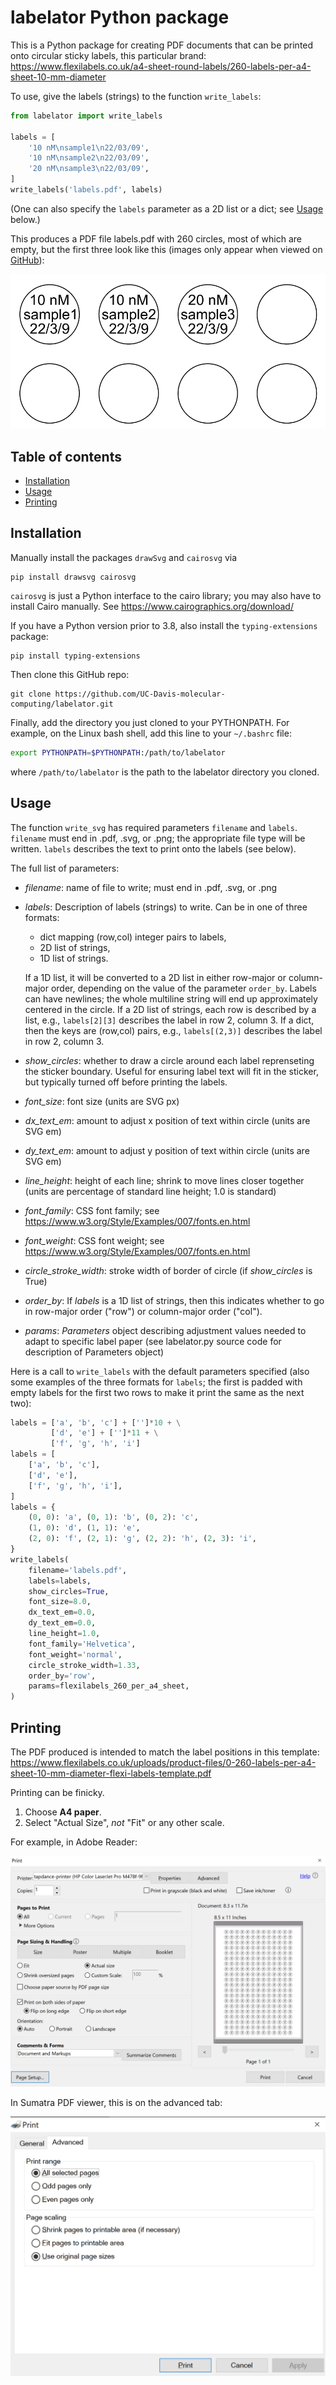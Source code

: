 # labelator Python package

This is a Python package for creating PDF documents that can be printed onto circular sticky labels, this particular brand:
https://www.flexilabels.co.uk/a4-sheet-round-labels/260-labels-per-a4-sheet-10-mm-diameter

To use, give the labels (strings) to the function `write_labels`:

```python
from labelator import write_labels

labels = [
    '10 nM\nsample1\n22/03/09',
    '10 nM\nsample2\n22/03/09',
    '20 nM\nsample3\n22/03/09',
]
write_labels('labels.pdf', labels)
```

(One can also specify the `labels` parameter as a 2D list or a dict; see [Usage](#usage) below.)

This produces a PDF file labels.pdf with 260 circles, most of which are empty, but the first three look like this (images only appear when viewed on [GitHub](https://github.com/UC-Davis-molecular-computing/labelator#readme)):

![](images/three_labels.png)





## Table of contents

* [Installation](#installation)
* [Usage](#usage)
* [Printing](#printing)





## Installation

<!-- Two options:

### pip (recommended)

To install, run

```
pip install labelator
```


### clone repo -->

Manually install the packages `drawSvg` and `cairosvg` via

```
pip install drawsvg cairosvg
```

`cairosvg` is just a Python interface to the cairo library; you may also have to install Cairo manually. See https://www.cairographics.org/download/

If you have a Python version prior to 3.8, also install the `typing-extensions` package:

```
pip install typing-extensions
```

Then clone this GitHub repo:

```
git clone https://github.com/UC-Davis-molecular-computing/labelator.git
```

Finally, add the directory you just cloned to your PYTHONPATH. For example, on the Linux bash shell, add this line to your `~/.bashrc` file:

```bash
export PYTHONPATH=$PYTHONPATH:/path/to/labelator
```

where `/path/to/labelator` is the path to the labelator directory you cloned.





## Usage

The function `write_svg` has required parameters `filename` and `labels`. `filename` must end in .pdf, .svg, or .png; the appropriate file type will be written. `labels` describes the text to print onto the labels (see below). 

The full list of parameters:

- *filename*: 
    name of file to write; must end in .pdf, .svg, or .png
- *labels*:
    Description of labels (strings) to write.
    Can be in one of three formats:
    
    - dict mapping (row,col) integer pairs to labels,
    - 2D list of strings,
    - 1D list of strings.
    
    If a 1D list, it will be converted to a 2D list in either row-major or column-major
    order, depending on the value of the parameter `order_by`.
    Labels can have newlines; the whole multiline string
    will end up approximately centered in the circle.
    If a 2D list of strings, each row is described by a list, e.g., `labels[2][3]` describes the label in row 2, column 3.
    If a dict, then the keys are (row,col) pairs, e.g., `labels[(2,3)]` describes the label in row 2, column 3.
- *show_circles*:
    whether to draw a circle around each label reprenseting the sticker boundary.
    Useful for ensuring label text will fit in the sticker, but typically turned off
    before printing the labels.
- *font_size*:
    font size 
    (units are SVG px)
- *dx_text_em*:
    amount to adjust x position of text within circle 
    (units are SVG em)
- *dy_text_em*:
    amount to adjust y position of text within circle 
    (units are SVG em)
- *line_height*:
    height of each line; shrink to move lines closer together 
    (units are percentage of standard line height; 1.0 is standard)
- *font_family*:
    CSS font family; see https://www.w3.org/Style/Examples/007/fonts.en.html
- *font_weight*:
    CSS font weight; see https://www.w3.org/Style/Examples/007/fonts.en.html
- *circle_stroke_width*:
    stroke width of border of circle (if *show_circles* is True)
- *order_by*:
    If *labels* is a 1D list of strings, then this indicates whether to go in row-major order
    ("row") or column-major order ("col").
- *params*:
    *Parameters* object describing adjustment values needed to adapt to specific label paper
    (see labelator.py source code for description of Parameters object)

Here is a call to `write_labels` with the default parameters specified (also some examples of the three formats for `labels`; the first is padded with empty labels for the first two rows to make it print the same as the next two):

```python
labels = ['a', 'b', 'c'] + ['']*10 + \
         ['d', 'e'] + ['']*11 + \
         ['f', 'g', 'h', 'i']
labels = [
    ['a', 'b', 'c'], 
    ['d', 'e'], 
    ['f', 'g', 'h', 'i'],
]
labels = {
    (0, 0): 'a', (0, 1): 'b', (0, 2): 'c',
    (1, 0): 'd', (1, 1): 'e',
    (2, 0): 'f', (2, 1): 'g', (2, 2): 'h', (2, 3): 'i',
}
write_labels(
    filename='labels.pdf',
    labels=labels,
    show_circles=True,
    font_size=8.0,
    dx_text_em=0.0,
    dy_text_em=0.0,
    line_height=1.0,
    font_family='Helvetica',
    font_weight='normal',
    circle_stroke_width=1.33,
    order_by='row',
    params=flexilabels_260_per_a4_sheet,
)
```


## Printing

The PDF produced is intended to match the label positions in this template: https://www.flexilabels.co.uk/uploads/product-files/0-260-labels-per-a4-sheet-10-mm-diameter-flexi-labels-template.pdf

Printing can be finicky. 

1. Choose **A4 paper**.
2. Select "Actual Size", *not* "Fit" or any other scale.

For example, in Adobe Reader:

![](images/print_screenshot_adobe_reader.png)

In Sumatra PDF viewer, this is on the advanced tab:

![](images/print_screenshot_sumatra.png)